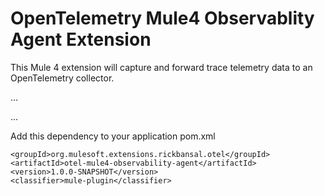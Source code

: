 # OpenTelemetry Mule4 Observablity Agent Extension

This Mule 4 extension will capture and forward trace telemetry data to an OpenTelemetry collector.


...


...


Add this dependency to your application pom.xml

```
<groupId>org.mulesoft.extensions.rickbansal.otel</groupId>
<artifactId>otel-mule4-observability-agent</artifactId>
<version>1.0.0-SNAPSHOT</version>
<classifier>mule-plugin</classifier>
```
